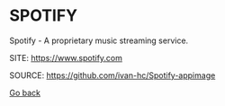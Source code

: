 # SPOTIFY

 Spotify - A proprietary music streaming service.
 
 SITE: https://www.spotify.com

 SOURCE: https://github.com/ivan-hc/Spotify-appimage

 [Go back](https://portable-linux-apps.github.io/apps.html)
